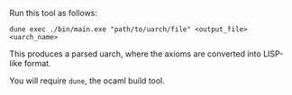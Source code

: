 Run this tool as follows:

`dune exec ./bin/main.exe "path/to/uarch/file" <output_file> <uarch_name>`

This produces a parsed uarch, where the axioms are converted into LISP-like format.

You will require `dune`, the ocaml build tool.
